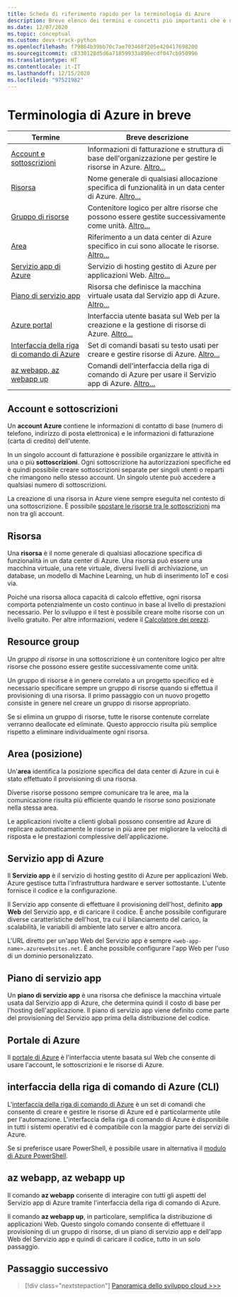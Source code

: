 ```yaml
---
title: Scheda di riferimento rapido per la terminologia di Azure
description: Breve elenco dei termini e concetti più importanti che è necessario conoscere quando si usa Microsoft Azure.
ms.date: 12/07/2020
ms.topic: conceptual
ms.custom: devx-track-python
ms.openlocfilehash: f79864b39bb70c7ae703468f205e420417698200
ms.sourcegitcommit: c8330128d5d6a71859933a890ecdf047cb950996
ms.translationtype: HT
ms.contentlocale: it-IT
ms.lasthandoff: 12/15/2020
ms.locfileid: "97521982"
---
```

# <a name="azure-terminology-in-brief"></a>Terminologia di Azure in breve

| Termine | Breve descrizione |
| --- | --- |
| [Account e sottoscrizioni](#account-and-subscriptions) | Informazioni di fatturazione e struttura di base dell'organizzazione per gestire le risorse in Azure. [Altro...](#account-and-subscriptions)
| [Risorsa](#resource) | Nome generale di qualsiasi allocazione specifica di funzionalità in un data center di Azure. [Altro...](#resource) |
| [Gruppo di risorse](#resource-group) | Contenitore logico per altre risorse che possono essere gestite successivamente come unità. [Altro...](#resource-group) |
| [Area](#region-location) | Riferimento a un data center di Azure specifico in cui sono allocate le risorse. [Altro...](#region-location) |
| [Servizio app di Azure](#azure-app-service) | Servizio di hosting gestito di Azure per applicazioni Web. [Altro...](#azure-app-service) |
| [Piano di servizio app](#app-service-plan) | Risorsa che definisce la macchina virtuale usata dal Servizio app di Azure. [Altro...](#app-service-plan) |
| [Azure portal](#azure-portal) | Interfaccia utente basata sul Web per la creazione e la gestione di risorse di Azure. [Altro...](#azure-portal) |
| [Interfaccia della riga di comando di Azure](#azure-command-line-interface-cli) | Set di comandi basati su testo usati per creare e gestire risorse di Azure. [Altro...](#azure-command-line-interface-cli) |
| [az webapp, az webapp up](#az-webapp-az-webapp-up) | Comandi dell'interfaccia della riga di comando di Azure per usare il Servizio app di Azure. [Altro...](#az-webapp-az-webapp-up) |

## <a name="account-and-subscriptions"></a>Account e sottoscrizioni

Un **account Azure** contiene le informazioni di contatto di base (numero di telefono, indirizzo di posta elettronica) e le informazioni di fatturazione (carta di credito) dell'utente.

In un singolo account di fatturazione è possibile organizzare le attività in una o più **sottoscrizioni**. Ogni sottoscrizione ha autorizzazioni specifiche ed è quindi possibile creare sottoscrizioni separate per singoli utenti o reparti che rimangono nello stesso account. Un singolo utente può accedere a qualsiasi numero di sottoscrizioni.

La creazione di una risorsa in Azure viene sempre eseguita nel contesto di una sottoscrizione. È possibile [spostare le risorse tra le sottoscrizioni](/azure/azure-resource-manager/management/move-resource-group-and-subscription) ma non tra gli account.

## <a name="resource"></a>Risorsa

Una **risorsa** è il nome generale di qualsiasi allocazione specifica di funzionalità in un data center di Azure. Una risorsa può essere una macchina virtuale, una rete virtuale, diversi livelli di archiviazione, un database, un modello di Machine Learning, un hub di inserimento IoT e così via.

Poiché una risorsa alloca capacità di calcolo effettive, ogni risorsa comporta potenzialmente un costo continuo in base al livello di prestazioni necessario. Per lo sviluppo e il test è possibile creare molte risorse con un livello gratuito. Per altre informazioni, vedere il [Calcolatore dei prezzi](https://azure.microsoft.com/pricing/calculator/).

## <a name="resource-group"></a>Resource group

Un *gruppo di risorse* in una sottoscrizione è un contenitore logico per altre risorse che possono essere gestite successivamente come unità.

Un gruppo di risorse è in genere correlato a un progetto specifico ed è necessario specificare sempre un gruppo di risorse quando si effettua il provisioning di una risorsa. Il primo passaggio con un nuovo progetto consiste in genere nel creare un gruppo di risorse appropriato.

Se si elimina un gruppo di risorse, tutte le risorse contenute correlate verranno deallocate ed eliminate. Questo approccio risulta più semplice rispetto a eliminare individualmente ogni risorsa.

## <a name="region-location"></a>Area (posizione)

Un'**area** identifica la posizione specifica del data center di Azure in cui è stato effettuato il provisioning di una risorsa.

Diverse risorse possono sempre comunicare tra le aree, ma la comunicazione risulta più efficiente quando le risorse sono posizionate nella stessa area.

Le applicazioni rivolte a clienti globali possono consentire ad Azure di replicare automaticamente le risorse in più aree per migliorare la velocità di risposta e le prestazioni complessive dell'applicazione.

## <a name="azure-app-service"></a>Servizio app di Azure

Il **Servizio app** è il servizio di hosting gestito di Azure per applicazioni Web. Azure gestisce tutta l'infrastruttura hardware e server sottostante. L'utente fornisce il codice e la configurazione.

Il Servizio app consente di effettuare il provisioning dell'host, definito **app Web** del Servizio app, e di caricare il codice. È anche possibile configurare diverse caratteristiche dell'host, tra cui il bilanciamento del carico, la scalabilità, le variabili di ambiente lato server e altro ancora.

L'URL diretto per un'app Web del Servizio app è sempre `<web-app-name>.azurewebsites.net`. È anche possibile configurare l'app Web per l'uso di un dominio personalizzato.

## <a name="app-service-plan"></a>Piano di servizio app

Un **piano di servizio app** è una risorsa che definisce la macchina virtuale usata dal Servizio app di Azure, che determina quindi il costo di base per l'hosting dell'applicazione. Il piano di servizio app viene definito come parte del provisioning del Servizio app prima della distribuzione del codice.

## <a name="azure-portal"></a>Portale di Azure

Il [portale di Azure](https://portal.azure.com) è l'interfaccia utente basata sul Web che consente di usare l'account, le sottoscrizioni e le risorse di Azure.

## <a name="azure-command-line-interface-cli"></a>interfaccia della riga di comando di Azure (CLI)

L'[interfaccia della riga di comando di Azure](/cli/azure/what-is-azure-cli) è un set di comandi che consente di creare e gestire le risorse di Azure ed è particolarmente utile per l'automazione. L'interfaccia della riga di comando di Azure è disponibile in tutti i sistemi operativi ed è compatibile con la maggior parte dei servizi di Azure.

Se si preferisce usare PowerShell, è possibile usare in alternativa il [modulo di Azure PowerShell](/powershell/azure).

## <a name="az-webapp-az-webapp-up"></a>az webapp, az webapp up

Il comando **az webapp** consente di interagire con tutti gli aspetti del Servizio app di Azure tramite l'interfaccia della riga di comando di Azure.

Il comando **az webapp up**, in particolare, semplifica la distribuzione di applicazioni Web. Questo singolo comando consente di effettuare il provisioning di un gruppo di risorse, di un piano di servizio app e dell'app Web del Servizio app e quindi di caricare il codice, tutto in un solo passaggio.

## <a name="next-step"></a>Passaggio successivo

> [!div class="nextstepaction"]
> [Panoramica dello sviluppo cloud >>>](cloud-development-overview.md)
